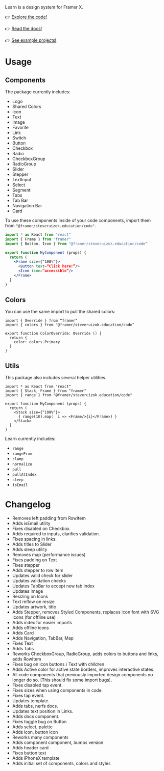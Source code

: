 Learn is a design system for Framer X.

👉 [Explore the code!](https://github.com/framer/framer-education/tree/master/Learn/learn.framerfx)

👉 [Read the docs!](https://github.com/framer/framer-education/wiki)

👉 [See example projects!](https://github.com/framer/framer-education/tree/master/Projects)

# Usage

## Components 

The package currently includes:

- Logo
- Shared Colors
- Icon
- Text
- Image
- Favorite
- Link
- Switch
- Button
- Checkbox
- Radio
- CheckboxGroup
- RadioGroup
- Slider
- Stepper
- TextInput
- Select
- Segment
- Tabs
- Tab Bar
- Navigation Bar
- Card

To use these components inside of your code components, import them from `"@framer/steveruizok.education/code"`.

```jsx
import * as React from "react"
import { Frame } from "framer"
import { Button, Icon } from "@framer/steveruizok.education/code”

export function MyComponent (props) {
  return (
    <Frame size={“100%”}>
      <Button text=“Click here!”/>
      <Icon icon=“accessible”/>
    </Frame>
  }
}
```

## Colors

You can use the same import to pull the shared colors:

```tsx
import { Override } from “framer"
import { colors } from "@framer/steveruizok.education/code”

export function ColorOverride: Override () {
  return {
    color: colors.Primary
  }
}
```

## Utils

This package also includes several helper utilities.

```tsx
import * as React from "react"
import { Stack, Frame } from "framer"
import { range } from "@framer/steveruizok.education/code"

export function MyComponent (props) {
  return (
    <Stack size={“100%”}>
      { range(10).map(  i => <Frame/>{i}</Frame>) }
    </Stack>
  }
}
```

Learn currently includes:

* `range`
* `rangeFrom`
* `clamp`
* `normalize`
* `pull`
* `pullAtIndex`
* `sleep`
* `isEmail`
 
# Changelog

- Removes left padding from RowItem
- Adds isEmail utility
- Fixes disabled on Checkbox.
- Adds required to inputs, clarifies validation.
- Fixes spacing in links.
- Adds titles to Slider
- Adds sleep utility
- Removes map (performance issues)
- Fixes padding on Text
- Fixes stepper
- Adds stepper to row item
- Updates valid check for slider
- Updates validation checks
- Updates TabBar to accept new tab index
- Updates Image
- Resizing on Icons
- Text reflow on resize
- Updates artwork, title
- Adds Stepper, removes Styled Components, replaces Icon font with SVG Icons (for offline use)
- Adds index for easier imports
- Adds offline icons
- Adds Card
- Adds Navigation, TabBar, Map
- Fixes Text
- Adds Tabs
- Reworks CheckboxGroup, RadioGroup, adds colors to buttons and links, adds RowItem
- Fixes bug on icon buttons / Text with children
- Adds Active color for active state borders, improves interactive states. 
- All code components that previously imported design components no longer do so. (This should fix some import bugs).
- Fixes disabled tap event.
- Fixes sizes when using components in code.
- Fixes tap event.
- Updates template.
- Adds tabs, nerfs docs.
- Updates text position in Links.
- Adds docs component.
- Fixes toggle bug on Button
- Adds select, palette
- Adds icon, button icon
- Reworks many components
- Adds component component, bumps version
- Adds header card
- Fixes button text
- Adds iPhoneX template
- Adds initial set of components, colors and styles